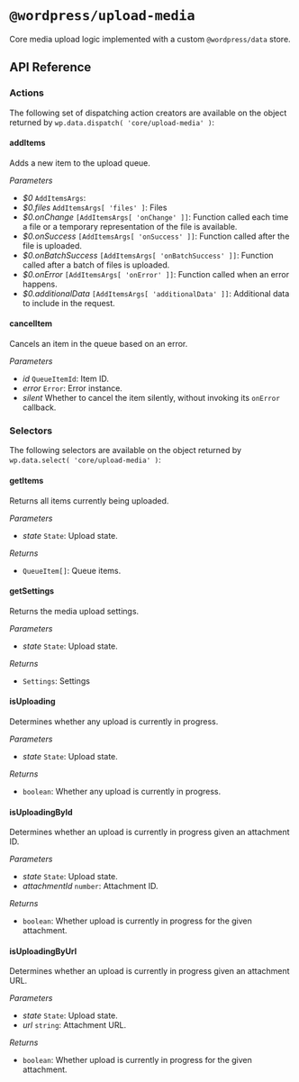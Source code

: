 # `@wordpress/upload-media`

Core media upload logic implemented with a custom `@wordpress/data` store.

## API Reference

### Actions

The following set of dispatching action creators are available on the object returned by `wp.data.dispatch( 'core/upload-media' )`:

<!-- START TOKEN(Autogenerated actions|src/store/actions.ts) -->

#### addItems

Adds a new item to the upload queue.

_Parameters_

-   _$0_ `AddItemsArgs`:
-   _$0.files_ `AddItemsArgs[ 'files' ]`: Files
-   _$0.onChange_ `[AddItemsArgs[ 'onChange' ]]`: Function called each time a file or a temporary representation of the file is available.
-   _$0.onSuccess_ `[AddItemsArgs[ 'onSuccess' ]]`: Function called after the file is uploaded.
-   _$0.onBatchSuccess_ `[AddItemsArgs[ 'onBatchSuccess' ]]`: Function called after a batch of files is uploaded.
-   _$0.onError_ `[AddItemsArgs[ 'onError' ]]`: Function called when an error happens.
-   _$0.additionalData_ `[AddItemsArgs[ 'additionalData' ]]`: Additional data to include in the request.

#### cancelItem

Cancels an item in the queue based on an error.

_Parameters_

-   _id_ `QueueItemId`: Item ID.
-   _error_ `Error`: Error instance.
-   _silent_ Whether to cancel the item silently, without invoking its `onError` callback.

<!-- END TOKEN(Autogenerated actions|src/store/actions.ts) -->

### Selectors

The following selectors are available on the object returned by `wp.data.select( 'core/upload-media' )`:

<!-- START TOKEN(Autogenerated selectors|src/store/selectors.ts) -->

#### getItems

Returns all items currently being uploaded.

_Parameters_

-   _state_ `State`: Upload state.

_Returns_

-   `QueueItem[]`: Queue items.

#### getSettings

Returns the media upload settings.

_Parameters_

-   _state_ `State`: Upload state.

_Returns_

-   `Settings`: Settings

#### isUploading

Determines whether any upload is currently in progress.

_Parameters_

-   _state_ `State`: Upload state.

_Returns_

-   `boolean`: Whether any upload is currently in progress.

#### isUploadingById

Determines whether an upload is currently in progress given an attachment ID.

_Parameters_

-   _state_ `State`: Upload state.
-   _attachmentId_ `number`: Attachment ID.

_Returns_

-   `boolean`: Whether upload is currently in progress for the given attachment.

#### isUploadingByUrl

Determines whether an upload is currently in progress given an attachment URL.

_Parameters_

-   _state_ `State`: Upload state.
-   _url_ `string`: Attachment URL.

_Returns_

-   `boolean`: Whether upload is currently in progress for the given attachment.

<!-- END TOKEN(Autogenerated selectors|src/store/selectors.ts) -->
